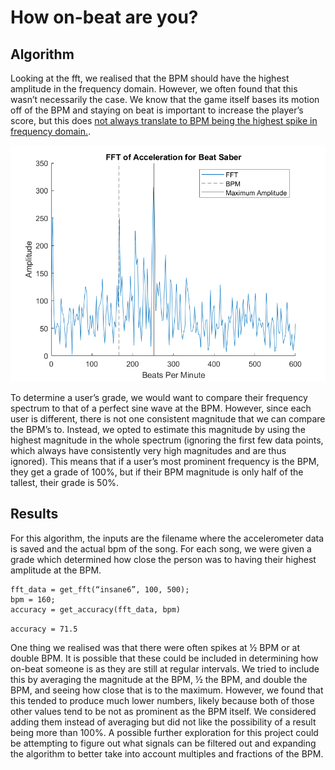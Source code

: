 # How on-beat are you?

## Algorithm

Looking at the fft, we realised that the BPM should have the highest amplitude in the frequency domain. However, we often found that this wasn’t necessarily the case. We know that the game itself bases its motion off of the BPM and staying on beat is important to increase the player’s score, but this does [not always translate to BPM being the highest spike in frequency domain.](motion-model.md#data-collection).

![HOB Beat Saber](images/how-on-beat1.png)

To determine a user’s grade, we would want to compare their frequency spectrum to that of a perfect sine wave at the BPM. However, since each user is different, there is not one consistent magnitude that we can compare the BPM’s to. Instead, we opted to estimate this magnitude by using the highest magnitude in the whole spectrum (ignoring the first few data points, which always have consistently very high magnitudes and are thus ignored). This means that if a user’s most prominent frequency is the BPM, they get a grade of 100%, but if their BPM magnitude is only half of the tallest, their grade is 50%.

## Results

For this algorithm, the inputs are the filename where the accelerometer data is saved and the actual bpm of the song. For each song, we were given a grade which determined how close the person was to having their highest amplitude at the BPM. 

```
fft_data = get_fft(“insane6”, 100, 500);
bpm = 160;
accuracy = get_accuracy(fft_data, bpm)
```

`accuracy = 71.5`

One thing we realised was that there were often spikes at ½ BPM or at double BPM. It is possible that these could be included in determining how on-beat someone is as they are still at regular intervals. We tried to include this by averaging the magnitude at the BPM, ½ the BPM, and double the BPM, and seeing how close that is to the maximum. However, we found that this tended to produce much lower numbers, likely because both of those other values tend to be not as prominent as the BPM itself. We considered adding them instead of averaging but did not like the possibility of a result being more than 100%. A possible further exploration for this project could be attempting to figure out what signals can be filtered out and expanding the algorithm to better take into account multiples and fractions of the BPM.
